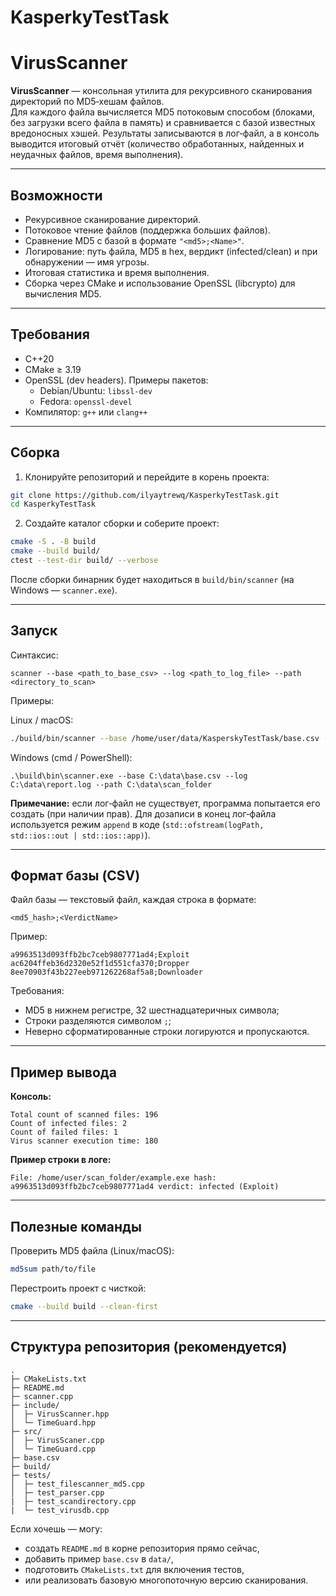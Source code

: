 # KasperkyTestTask

# VirusScanner

**VirusScanner** — консольная утилита для рекурсивного сканирования директорий по MD5‑хешам файлов.  
Для каждого файла вычисляется MD5 потоковым способом (блоками, без загрузки всего файла в память) и сравнивается с базой известных вредоносных хэшей. Результаты записываются в лог‑файл, а в консоль выводится итоговый отчёт (количество обработанных, найденных и неудачных файлов, время выполнения).

---

## Возможности

- Рекурсивное сканирование директорий.
- Потоковое чтение файлов (поддержка больших файлов).
- Сравнение MD5 с базой в формате `"<md5>;<Name>"`.
- Логирование: путь файла, MD5 в hex, вердикт (infected/clean) и при обнаружении — имя угрозы.
- Итоговая статистика и время выполнения.
- Сборка через CMake и использование OpenSSL (libcrypto) для вычисления MD5.

---

## Требования

- C++20
- CMake ≥ 3.19
- OpenSSL (dev headers). Примеры пакетов:
  - Debian/Ubuntu: `libssl-dev`
  - Fedora: `openssl-devel`
- Компилятор: `g++` или `clang++`

---

## Сборка

1. Клонируйте репозиторий и перейдите в корень проекта:
```bash
git clone https://github.com/ilyaytrewq/KasperkyTestTask.git
cd KasperkyTestTask
```

2. Создайте каталог сборки и соберите проект:
```bash
cmake -S . -B build
cmake --build build/
ctest --test-dir build/ --verbose
```

После сборки бинарник будет находиться в `build/bin/scanner` (на Windows — `scanner.exe`).

---

## Запуск

Синтаксис:
```
scanner --base <path_to_base_csv> --log <path_to_log_file> --path <directory_to_scan>
```

Примеры:

Linux / macOS:
```bash
./build/bin/scanner --base /home/user/data/KasperskyTestTask/base.csv --log /home/user/data/KasperskyTestTask/report.log --path /home/user/scan_folder
```

Windows (cmd / PowerShell):
```
.\build\bin\scanner.exe --base C:\data\base.csv --log C:\data\report.log --path C:\data\scan_folder
```

**Примечание:** если лог‑файл не существует, программа попытается его создать (при наличии прав). Для дозаписи в конец лог‑файла используется режим `append` в коде (`std::ofstream(logPath, std::ios::out | std::ios::app)`).

---

## Формат базы (CSV)

Файл базы — текстовый файл, каждая строка в формате:
```
<md5_hash>;<VerdictName>
```

Пример:
```
a9963513d093ffb2bc7ceb9807771ad4;Exploit
ac6204ffeb36d2320e52f1d551cfa370;Dropper
8ee70903f43b227eeb971262268af5a8;Downloader
```

Требования:
- MD5 в нижнем регистре, 32 шестнадцатеричных символа;
- Строки разделяются символом `;`;
- Неверно сформатированные строки логируются и пропускаются.

---

## Пример вывода

**Консоль:**
```
Total count of scanned files: 196
Count of infected files: 2
Count of failed files: 1
Virus scanner execution time: 180
```

**Пример строки в логе:**
```
File: /home/user/scan_folder/example.exe hash: a9963513d093ffb2bc7ceb9807771ad4 verdict: infected (Exploit)
```


---

## Полезные команды

Проверить MD5 файла (Linux/macOS):
```bash
md5sum path/to/file
```

Перестроить проект с чисткой:
```bash
cmake --build build --clean-first
```

---

## Структура репозитория (рекомендуется)
```
.
├─ CMakeLists.txt
├─ README.md
├─ scanner.cpp
├─ include/
│  ├─ VirusScanner.hpp
│  └─ TimeGuard.hpp
├─ src/
│  ├─ VirusScaner.cpp
│  └─ TimeGuard.cpp
├─ base.csv
├─ build/                  
├─ tests/        
│  ├─ test_filescanner_md5.cpp
│  ├─ test_parser.cpp
|  ├─ test_scandirectory.cpp
|  └─ test_virusdb.cpp
```


Если хочешь — могу:
- создать `README.md` в корне репозитория прямо сейчас,
- добавить пример `base.csv` в `data/`,
- подготовить `CMakeLists.txt` для включения тестов,
- или реализовать базовую многопоточную версию сканирования.
